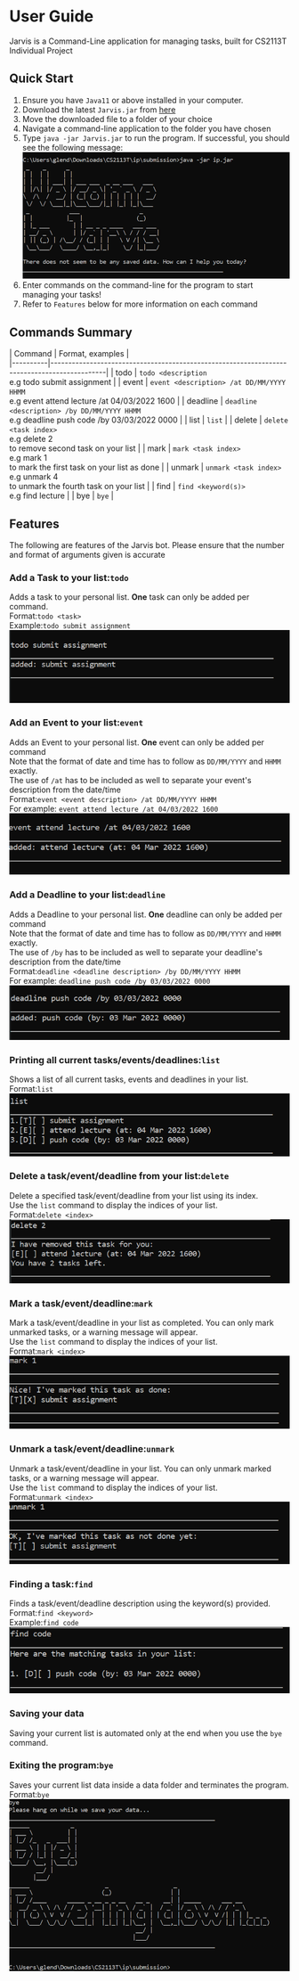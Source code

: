# User Guide
Jarvis is a Command-Line application for managing tasks, built for CS2113T Individual Project


## Quick Start
1. Ensure you have `Java11` or above installed in your computer.
2. Download the latest `Jarvis.jar` from [here](https://github.com/GlendonNotGlen/ip/releases/tag/A-UserGuide)
3. Move the downloaded file to a folder of your choice
4. Navigate a command-line application to the folder you have chosen
5. Type `java -jar Jarvis.jar` to run the program. If successful, you should see the following message:
![Welcome Message](./images/welcome.PNG)
6. Enter commands on the command-line for the program to start managing your tasks!
7. Refer to `Features` below for more information on each command

## Commands Summary <br>
| Command  | Format, examples                                                                            |<br>
|----------|---------------------------------------------------------------------------------------------|
| todo     | `todo <description`<br/> e.g todo submit assignment                                         |
| event    | `event <description> /at DD/MM/YYYY HHMM`<br/>e.g event attend lecture /at 04/03/2022 1600  |
| deadline | `deadline <description> /by DD/MM/YYYY HHMM`<br/>e.g deadline push code /by 03/03/2022 0000 |
| list     | `list`                                                                                      | 
| delete   | `delete <task index>`<br/>e.g delete 2<br/>to remove second task on your list               |
| mark     | `mark <task index>`<br/>e.g mark 1<br/>to mark the first task on your list as done          |
| unmark   | `unmark <task index>`<br/>e.g unmark 4<br/>to unmark the fourth task on your list           |
| find     | `find <keyword(s)>`<br/>e.g find lecture                                                    |
| bye      | `bye`                                                                                       |
 

## Features <br>
The following are features of the Jarvis bot. Please ensure that the number and format of arguments given is accurate<br>

### Add a Task to your list:`todo`<br>
Adds a task to your personal list. **One** task can only be added per command.<br>
Format:`todo <task>` <br>
Example:`todo submit assignment`<br>
![todo screenshot](./images/todo.PNG)

### Add an Event to your list:`event` <br>
Adds an Event to your personal list. **One** event can only be added per command<br>
Note that the format of date and time has to follow as `DD/MM/YYYY` and `HHMM` exactly.<br>
The use of `/at` has to be included as well to separate your event's description from the date/time <br>
Format:`event <event description> /at DD/MM/YYYY HHMM`<br>
For example: `event attend lecture /at 04/03/2022 1600`<br>
![event screenshot](./images/event.PNG)<br>

### Add a Deadline to your list:`deadline` <br>
Adds a Deadline to your personal list. **One** deadline can only be added per command<br>
Note that the format of date and time has to follow as `DD/MM/YYYY` and `HHMM` exactly.<br>
The use of `/by` has to be included as well to separate your deadline's description from the date/time<br>
Format:`deadline <deadline description> /by DD/MM/YYYY HHMM`<br>
For example: `deadline push code /by 03/03/2022 0000`<br>
![deadline screenshot](./images/deadline.PNG)<br>

### Printing all current tasks/events/deadlines:`list`<br>
Shows a list of all current tasks, events and deadlines in your list.<br>
Format:`list`<br>
![list screenshot](./images/list.PNG)<br>

### Delete a task/event/deadline from your list:`delete`<br>
Delete a specified task/event/deadline from your list using its index.<br>
Use the `list` command to display the indices of your list.<br>
Format:`delete <index>`<br>
![delete screenshot](./images/delete.PNG)<br>

### Mark a task/event/deadline:`mark`<br>
Mark a task/event/deadline in your list as completed. You can only mark unmarked tasks, or a warning message will appear.<br>
Use the `list` command to display the indices of your list.<br>
Format:`mark <index>`<br>
![mark screenshot](./images/mark.PNG)<br>

### Unmark a task/event/deadline:`unmark`<br>
Unmark a task/event/deadline in your list. You can only unmark marked tasks, or a warning message will appear.<br>
Use the `list` command to display the indices of your list.<br>
Format:`unmark <index>`<br>
![unmark screenshot](./images/unmark.PNG)<br>

### Finding a task:`find`<br>
Finds a task/event/deadline description using the keyword(s) provided.<br>
Format:`find <keyword>`<br>
Example:`find code`<br>
![find screenshot](./images/find.PNG)<br>

### Saving your data<br>
Saving your current list is automated only at the end when you use the `bye` command.<br>

### Exiting the program:`bye`<br>
Saves your current list data inside a data folder and terminates the program.<br>
Format:`bye`<br>
![bye screenshot](./images/bye.PNG)<br>
